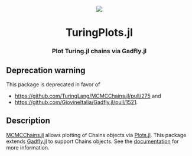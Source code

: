 <p align="center">
  <img src="https://rikhuijzer.github.io/TuringPlots.jl/dev/subplot-ci.svg">
</p>

<h1 align="center">
  TuringPlots.jl
</h1>

<h3 align="center">
  Plot Turing.jl chains via Gadfly.jl
</h3>

## Deprecation warning

This package is deprecated in favor of

- https://github.com/TuringLang/MCMCChains.jl/pull/275 and
- https://github.com/GiovineItalia/Gadfly.jl/pull/1521.

## Description

[MCMCChains.jl](https://github.com/TuringLang/MCMCChains.jl) allows plotting of Chains objects via [Plots.jl](https://github.com/JuliaPlots/Plots.jl).
This package extends [Gadfly.jl](https://github.com/GiovineItalia/Gadfly.jl) to support Chains objects.
See the [documentation](https://rikhuijzer.github.io/TuringPlots.jl/dev/) for more information.
